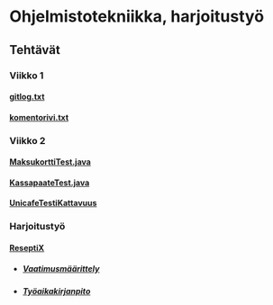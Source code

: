# **Ohjelmistotekniikka, harjoitustyö**

## **Tehtävät**

### **Viikko 1**

#### [gitlog.txt](https://github.com/Eddiejjay/ot-harjoitustyo/blob/master/laskarit/viikko1/gitlog.txt)

#### [komentorivi.txt](https://github.com/Eddiejjay/ot-harjoitustyo/blob/master/laskarit/viikko1/komentorivi.txt)

### Viikko 2
#### [MaksukorttiTest.java](https://github.com/Eddiejjay/ot-harjoitustyo/blob/master/laskarit/viikko2/Maksukortti/src/test/java/MaksukorttiTest.java)
#### [KassapaateTest.java](https://github.com/Eddiejjay/ot-harjoitustyo/blob/master/laskarit/viikko2/Unicafe/src/test/java/KassapaateTest.java)
#### [UnicafeTestiKattavuus](https://github.com/Eddiejjay/ot-harjoitustyo/blob/master/laskarit/viikko2/UnicafeTestikattavuus.png)


### Harjoitustyö 
#### [ReseptiX](https://github.com/Eddiejjay/ot-harjoitustyo/tree/master/ReseptiX)
 - ##### [Vaatimusmäärittely](https://github.com/Eddiejjay/ot-harjoitustyo/blob/master/ReseptiX/dokumentaatio/vaatimusm%C3%A4%C3%A4rittely.md)
 - ##### [Työaikakirjanpito](https://github.com/Eddiejjay/ot-harjoitustyo/blob/master/ReseptiX/dokumentaatio/tuntikirjanpito.md)
